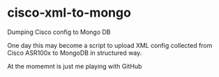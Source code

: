 # cisco-xml-to-mongo
Dumping Cisco config to Mongo DB

One day this may become a script to upload XML config collected from Cisco ASR100x to MongoDB in structured way.

At the momemnt is just me playing with GitHub
